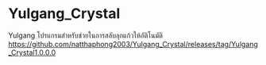 # Yulgang_Crystal
Yulgang โปรแกรมสำหรับช่วยในการสลับลุกแก้วให้อัติโนมัติ
https://github.com/natthaphong2003/Yulgang_Crystal/releases/tag/Yulgang_Crystal1.0.0.0
